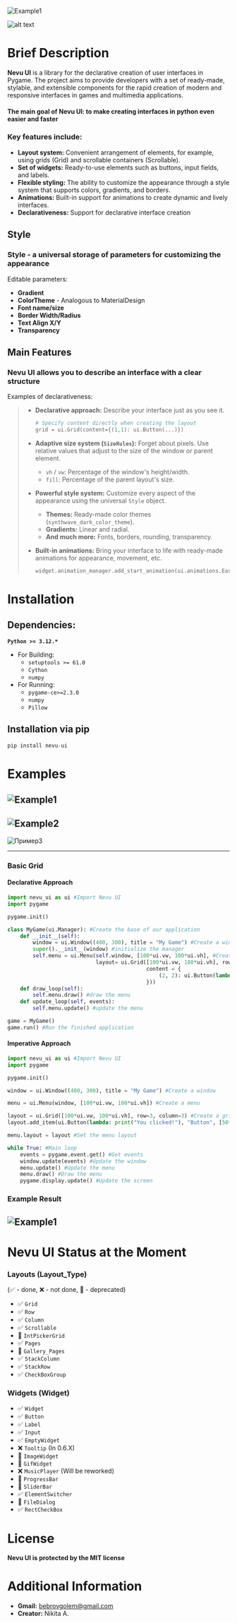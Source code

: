 ![Example1](assets/title.png)

![alt text](https://img.shields.io/badge/License:-MIT-orange.svg)


# Brief Description
**Nevu UI** is a library for the declarative creation of user interfaces in Pygame. The project aims to provide developers with a set of ready-made, stylable, and extensible components for the rapid creation of modern and responsive interfaces in games and multimedia applications.

#### The main goal of Nevu UI: to make creating interfaces in python even easier and faster

### Key features include:
*   **Layout system:** Convenient arrangement of elements, for example, using grids (Grid) and scrollable containers (Scrollable).
*   **Set of widgets:** Ready-to-use elements such as buttons, input fields, and labels.
*   **Flexible styling:** The ability to customize the appearance through a style system that supports colors, gradients, and borders.
*   **Animations:** Built-in support for animations to create dynamic and lively interfaces.
*   **Declarativeness:** Support for declarative interface creation

## Style

### Style - a universal storage of parameters for customizing the appearance
Editable parameters:

* **Gradient**
* **ColorTheme** - Analogous to MaterialDesign
* **Font name/size**
* **Border Width/Radius**
* **Text Align X/Y**
* **Transparency**

## Main Features

### Nevu UI allows you to describe an interface with a clear structure

Examples of declarativeness:
> *   **Declarative approach:** Describe your interface just as you see it.
>     ```python
>     # Specify content directly when creating the layout
>     grid = ui.Grid(content={(1,1): ui.Button(...)})
>     ```
>
> *   **Adaptive size system (`SizeRules`):** Forget about pixels. Use relative values that adjust to the size of the window or parent element.
>     *   `vh` / `vw`: Percentage of the window's height/width.
>     *   `fill`: Percentage of the parent layout's size.
> *   **Powerful style system:** Customize every aspect of the appearance using the universal `Style` object.
>     *   **Themes:** Ready-made color themes (`synthwave_dark_color_theme`).
>     *   **Gradients:** Linear and radial.
>     *   **And much more:** Fonts, borders, rounding, transparency.
>
> *   **Built-in animations:** Bring your interface to life with ready-made animations for appearance, movement, etc.
>     ```python
>     widget.animation_manager.add_start_animation(ui.animations.EaseOut(...))
>     ```

# Installation
  ## Dependencies:
  **```Python >= 3.12.*```**
  * For Building:
    * ```setuptools >= 61.0```
    * ```Cython```
    * ```numpy```
  * For Running:
    * ```pygame-ce>=2.3.0```
    * ```numpy```
    * ```Pillow```
 ## Installation via pip
 ```python
 pip install nevu-ui
 ```

# Examples
![Example1](assets/test_grid.png)
---
![Example2](assets/test_main.png)
---
![Пример3](assets/showcase.gif)

---
### Basic Grid
#### Declarative Approach
```python
import nevu_ui as ui #Import Nevu UI
import pygame

pygame.init()

class MyGame(ui.Manager): #Create the base of our application
    def __init__(self):
        window = ui.Window((400, 300), title = "My Game") #Create a window
        super().__init__(window) #initialize the manager
        self.menu = ui.Menu(self.window, [100*ui.vw, 100*ui.vh], #Create a menu
                            layout= ui.Grid([100*ui.vw, 100*ui.vh], row=3, column=3, #Create a grid layout
                                            content = {
                                                (2, 2): ui.Button(lambda: print("You clicked!"), "Button", [50*ui.fill,33*ui.fill]) #Create a button
                                            }))
    def draw_loop(self):
        self.menu.draw() #draw the menu
    def update_loop(self, events):
        self.menu.update() #update the menu

game = MyGame()
game.run() #Run the finished application
```
#### Imperative Approach
```python
import nevu_ui as ui #Import Nevu UI
import pygame

pygame.init()

window = ui.Window((400, 300), title = "My Game") #Create a window

menu = ui.Menu(window, [100*ui.vw, 100*ui.vh]) #Create a menu

layout = ui.Grid([100*ui.vw, 100*ui.vh], row=3, column=3) #Create a grid layout
layout.add_item(ui.Button(lambda: print("You clicked!"), "Button", [50*ui.fill,33*ui.fill]), x = 2, y = 2) #Create a button

menu.layout = layout #Set the menu layout

while True: #Main loop
    events = pygame.event.get() #Get events
    window.update(events) #Update the window
    menu.update() #Update the menu
    menu.draw() #Draw the menu
    pygame.display.update() #Update the screen

```


### Example Result
![Example1](assets/result.png)
---
# Nevu UI Status at the Moment

### **Layouts (Layout_Type)**

(✅ - done, ❌ - not done, 💾 - deprecated)

*   ✅ `Grid`
*   ✅ `Row`
*   ✅ `Column`
*   ✅ `Scrollable`
*   💾 `IntPickerGrid`
*   ✅ `Pages`
*   💾 `Gallery_Pages`
*   ✅ `StackColumn`
*   ✅ `StackRow`
*   ✅ `CheckBoxGroup`

### **Widgets (Widget)**

*   ✅ `Widget`
*   ✅ `Button`
*   ✅ `Label`
*   ✅ `Input`
*   ✅ `EmptyWidget`
*   ❌ `Tooltip` (In 0.6.X)
*   💾 `ImageWidget`
*   💾 `GifWidget`
*   ❌ `MusicPlayer` (Will be reworked)
*   💾 `ProgressBar`
*   💾 `SliderBar`
*   ✅ `ElementSwitcher`
*   💾 `FileDialog`
*   ✅ `RectCheckBox`

# License

**Nevu UI is protected by the MIT license**

# Additional Information

* **Gmail:** bebrovgolem@gmail.com
* **Creator:** Nikita A.